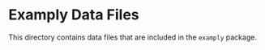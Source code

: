# Examply Data Files

This directory contains data files that are included in the `examply` package.
